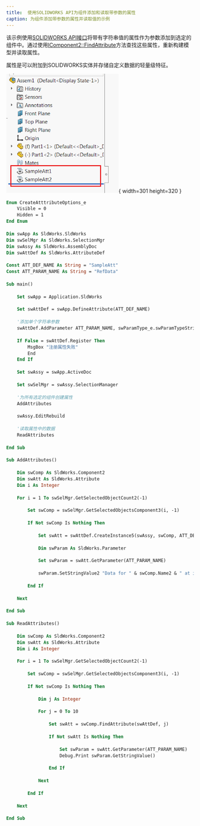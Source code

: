 ```yaml
---
title:  使用SOLIDWORKS API为组件添加和读取带参数的属性
caption: 为组件添加带参数的属性并读取值的示例
---
```


该示例使用[SOLIDWORKS API接口](https://help.solidworks.com/2018/english/api/sldworksapi/solidworks.interop.sldworks~solidworks.interop.sldworks.iattributedef.html)将带有字符串值的属性作为参数添加到选定的组件中。通过使用[IComponent2::FindAttribute](https://help.solidworks.com/2018/english/api/sldworksapi/SOLIDWORKS.Interop.sldworks~SOLIDWORKS.Interop.sldworks.IComponent2~FindAttribute.html)方法查找这些属性，重新构建模型并读取属性。

属性是可以附加到SOLIDWORKS实体并存储自定义数据的轻量级特征。

![使用SOLIDWORKS API在特征管理器树中创建的两个属性特征](two-attributes-features-tree.png){ width=301 height=320 }

~~~ vb
Enum CreateAtttributeOptions_e
    Visible = 0
    Hidden = 1
End Enum

Dim swApp As SldWorks.SldWorks
Dim swSelMgr As SldWorks.SelectionMgr
Dim swAssy As SldWorks.AssemblyDoc
Dim swAttDef As SldWorks.AttributeDef

Const ATT_DEF_NAME As String = "SampleAtt"
Const ATT_PARAM_NAME As String = "RefData"

Sub main()

    Set swApp = Application.SldWorks
    
    Set swAttDef = swApp.DefineAttribute(ATT_DEF_NAME)
    
    '添加单个字符串参数
    swAttDef.AddParameter ATT_PARAM_NAME, swParamType_e.swParamTypeString, 0, 0

    If False = swAttDef.Register Then
        MsgBox "注册属性失败"
        End
    End If
    
    Set swAssy = swApp.ActiveDoc
    
    Set swSelMgr = swAssy.SelectionManager
    
    '为所有选定的组件创建属性
    AddAttributes
    
    swAssy.EditRebuild
    
    '读取属性中的数据
    ReadAttributes
    
End Sub

Sub AddAttributes()
    
    Dim swComp As SldWorks.Component2
    Dim swAtt As SldWorks.Attribute
    Dim i As Integer
    
    For i = 1 To swSelMgr.GetSelectedObjectCount2(-1)

        Set swComp = swSelMgr.GetSelectedObjectsComponent3(i, -1)
        
        If Not swComp Is Nothing Then
            
            Set swAtt = swAttDef.CreateInstance5(swAssy, swComp, ATT_DEF_NAME & i, CreateAtttributeOptions_e.Visible, swInConfigurationOpts_e.swAllConfiguration)

            Dim swParam As SldWorks.Parameter

            Set swParam = swAtt.GetParameter(ATT_PARAM_NAME)
            
            swParam.SetStringValue2 "Data for " & swComp.Name2 & " at index " & i, swInConfigurationOpts_e.swAllConfiguration, ""
            
        End If
        
    Next
    
End Sub

Sub ReadAttributes()
    
    Dim swComp As SldWorks.Component2
    Dim swAtt As SldWorks.Attribute
    Dim i As Integer
    
    For i = 1 To swSelMgr.GetSelectedObjectCount2(-1)

        Set swComp = swSelMgr.GetSelectedObjectsComponent3(i, -1)
        
        If Not swComp Is Nothing Then
            
            Dim j As Integer

            For j = 0 To 10
            
                Set swAtt = swComp.FindAttribute(swAttDef, j)
                
                If Not swAtt Is Nothing Then
                    
                    Set swParam = swAtt.GetParameter(ATT_PARAM_NAME)
                    Debug.Print swParam.GetStringValue()
                    
                End If
            
            Next
            
        End If
        
    Next

End Sub


~~~

